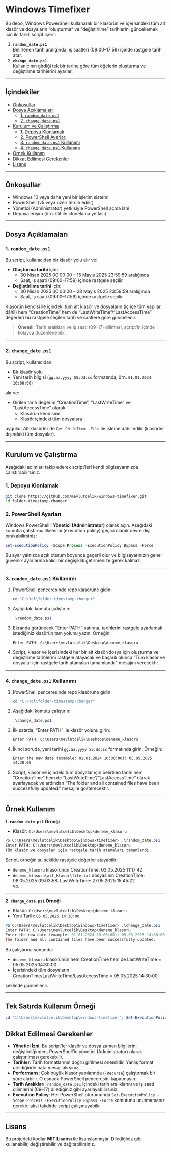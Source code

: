 # Windows Timefixer

Bu depo, Windows PowerShell kullanarak bir klasörün ve içerisindeki tüm alt klasör ve dosyaların “oluşturma” ve “değiştirilme” tarihlerini güncellemek için iki farklı script içerir:

1. **`random_date.ps1`**  
   Belirlenen tarih aralığında, iş saatleri (09:00–17:59) içinde rastgele tarih atar.
2. **`change_date.ps1`**  
   Kullanıcının girdiği tek bir tarihe göre tüm öğelerin oluşturma ve değiştirme tarihlerini ayarlar.

---

## İçindekiler

- [Önkoşullar](#önkoşullar)  
- [Dosya Açıklamaları](#dosya-açıklamaları)  
  - [1. `random_date.ps1`](#1-random_dateps1)  
  - [2. `change_date.ps1`](#2-change_dateps1)  
- [Kurulum ve Çalıştırma](#kurulum-ve-çalıştırma)  
  - [1. Depoyu Klonlamak](#1-depoyu-klonlamak)  
  - [2. PowerShell Ayarları](#2-powershell-ayarları)  
  - [3. `random_date.ps1` Kullanımı](#3-random_dateps1-kullanımı)  
  - [4. `change_date.ps1` Kullanımı](#4-change_dateps1-kullanımı)  
- [Örnek Kullanım](#örnek-kullanım)  
- [Dikkat Edilmesi Gerekenler](#dikkat-edilmesi-gerekenler)  
- [Lisans](#lisans)

---

## Önkoşullar

- Windows 10 veya daha yeni bir işletim sistemi  
- PowerShell (v5 veya üzeri tercih edilir)  
- Yönetici (Administrator) yetkisiyle PowerShell açma izni  
- Depoya erişim (örn. Git ile clonelama yetkisi)

---

## Dosya Açıklamaları

### 1. `random_date.ps1`

Bu script, kullanıcıdan bir klasör yolu alır ve:

- **Oluşturma tarihi** için:  
  - 30 Nisan 2025 00:00:00 – 15 Mayıs 2025 23:59:59 aralığında  
  - Saat, iş saati (09:00–17:59) içinde rastgele seçilir  
- **Değiştirilme tarihi** için:  
  - 30 Nisan 2025 00:00:00 – 28 Mayıs 2025 23:59:59 aralığında  
  - Saat, iş saati (09:00–17:59) içinde rastgele seçilir  

Klasörün kendisi ile içindeki tüm alt klasör ve dosyaların (iç içe tüm yapılar dâhil) hem “CreationTime” hem de “LastWriteTime”/“LastAccessTime” değerleri bu rastgele seçilen tarih ve saatlere göre güncellenir.

> **Önemli**: Tarih aralıkları ve iş saati (09–17) dilimleri, script’in içinde kolayca düzenlenebilir.

---

### 2. `change_date.ps1`

Bu script, kullanıcıdan:

- Bir klasör yolu  
- Yeni tarih bilgisi (`gg.aa.yyyy SS:dd:ss` formatında, örn. `01.01.2024 10:00:00`)  

alır ve:

- Girilen tarih değerini “CreationTime”, “LastWriteTime” ve “LastAccessTime” olarak  
  - Klasörün kendisine  
  - Klasör içindeki tüm dosyalara  

uygular. Alt klasörler de `Get-ChildItem -File` ile işleme dâhil edilir (klasörler dışındaki tüm dosyalar).

---

## Kurulum ve Çalıştırma

Aşağıdaki adımları takip ederek script’leri kendi bilgisayarınızda çalıştırabilirsiniz.

### 1. Depoyu Klonlamak

```bash
git clone https://github.com/mevlutcelik/windows-timefixer.git
cd folder-timestamp-changer
```

### 2. PowerShell Ayarları

Windows PowerShell’i **Yönetici (Administrator)** olarak açın. Aşağıdaki komutla çalıştırma ilkelerini (execution policy) geçici olarak devre dışı bırakabilirsiniz:

```powershell
Set-ExecutionPolicy -Scope Process -ExecutionPolicy Bypass -Force
```

Bu ayar yalnızca açık oturum boyunca geçerli olur ve bilgisayarınızın genel güvenlik ayarlarına kalıcı bir değişiklik getirmenize gerek kalmaz.

---

### 3. `random_date.ps1` Kullanımı

1. PowerShell penceresinde repo klasörüne gidin:

   ```powershell
   cd "C:\Yol\folder-timestamp-changer"
   ```

2. Aşağıdaki komutu çalıştırın:

   ```powershell
   .\random_date.ps1
   ```

3. Ekranda görünecek “Enter PATH” satırına, tarihlerini rastgele ayarlamak istediğiniz klasörün tam yolunu yazın. Örneğin:

   ```
   Enter PATH: C:\Users\mevlutcelik\Desktop\deneme_klasoru
   ```

4. Script, klasör ve içerisindeki her bir alt klasör/dosya için oluşturma ve değiştirme tarihlerini rastgele atayacak ve başarılı olunca “Tüm klasör ve dosyalar için rastgele tarih atamaları tamamlandı.” mesajını verecektir.

---

### 4. `change_date.ps1` Kullanımı

1. PowerShell penceresinde repo klasörüne gidin:

   ```powershell
   cd "C:\Yol\folder-timestamp-changer"
   ```

2. Aşağıdaki komutu çalıştırın:

   ```powershell
   .\change_date.ps1
   ```

3. İlk satırda, “Enter PATH” ile klasör yolunu girin:

   ```
   Enter PATH: C:\Users\mevlutcelik\Desktop\deneme_klasoru
   ```

4. İkinci soruda, yeni tarihi `gg.aa.yyyy SS:dd:ss` formatında girin. Örneğin:

   ```
   Enter the new date (example: 01.01.2024 10:00:00): 05.05.2025 14:30:00
   ```

5. Script, klasör ve içindeki tüm dosyalar için belirtilen tarihi hem “CreationTime” hem de “LastWriteTime”/“LastAccessTime” olarak ayarlayacak ve ardından “The folder and all contained files have been successfully updated.” mesajını gösterecektir.

---

## Örnek Kullanım

**1. `random_date.ps1` Örneği**  
- Klasör: `C:\Users\mevlutcelik\Desktop\deneme_klasoru`  

```powershell
PS C:\Users\mevlutcelik\Desktop\windows-timefixer> .\random_date.ps1
Enter PATH: C:\Users\mevlutcelik\Desktop\deneme_klasoru
Tüm klasör ve dosyalar için rastgele tarih atamaları tamamlandı.
```

Script, örneğin şu şekilde rastgele değerler atayabilir:
- `deneme_klasoru` klasörünün CreationTime: 03.05.2025 11:17:42  
- `deneme_klasoru\alt_klasor\file.txt` dosyasının CreationTime: 08.05.2025 09:03:58, LastWriteTime: 27.05.2025 15:45:22  
  vb.

---

**2. `change_date.ps1` Örneği**  
- Klasör: `C:\Users\mevlutcelik\Desktop\deneme_klasoru`  
- Yeni Tarih: `05.05.2025 14:30:00`  

```powershell
PS C:\Users\mevlutcelik\Desktop\windows-timefixer> .\change_date.ps1
Enter PATH: C:\Users\mevlutcelik\Desktop\deneme_klasoru
Enter the new date (example: 01.01.2024 10:00:00): 05.05.2025 14:30:00
The folder and all contained files have been successfully updated.
```

Bu çalıştırma sonunda:
- `deneme_klasoru` klasörünün hem CreationTime hem de LastWriteTime = 05.05.2025 14:30:00  
- İçerisindeki tüm dosyaların CreationTime/LastWriteTime/LastAccessTime = 05.05.2025 14:30:00  

şeklinde güncellenir.

---

## Tek Satırda Kullanım Örneği
```powershell
cd "C:\Users\mevlutcelik\Desktop\windows-timefixer"; Set-ExecutionPolicy -Scope Process -ExecutionPolicy Bypass -Force; .\random_date.ps1
```

## Dikkat Edilmesi Gerekenler

- **Yönetici İzni**: Bu script’ler klasör ve dosya zaman bilgilerini değiştirdiğinden, PowerShell’in yönetici (Administrator) olarak çalıştırılması gerekebilir.  
- **Tarihler**: Tarih formatlarının doğru girilmesi önemlidir. Yanlış format girildiğinde hata mesajı alırsınız.  
- **Performans**: Çok büyük klasör yapılarında (`-Recurse`) çalıştırmak bir süre alabilir. O esnada PowerShell penceresini kapatmayın.  
- **Tarih Aralıkları**: `random_date.ps1` içindeki tarih aralıklarını ve iş saati dilimlerini (09–17) dilediğiniz gibi ayarlayabilirsiniz.  
- **Execution Policy**: Her PowerShell oturumunda `Set-ExecutionPolicy -Scope Process -ExecutionPolicy Bypass -Force` komutunu unutmamanız gerekir; aksi takdirde script çalışmayabilir.

---

## Lisans

Bu projedeki kodlar **MIT Lisansı** ile lisanslanmıştır. Dilediğiniz gibi kullanabilir, değiştirebilir ve dağıtabilirsiniz.
